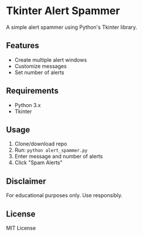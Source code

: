 # Tkinter Alert Spammer

A simple alert spammer using Python's Tkinter library.

## Features
- Create multiple alert windows
- Customize messages
- Set number of alerts

## Requirements
- Python 3.x
- Tkinter

## Usage
1. Clone/download repo
2. Run: `python alert_spammer.py`
3. Enter message and number of alerts
4. Click "Spam Alerts"

## Disclaimer
For educational purposes only. Use responsibly.

## License
MIT License
